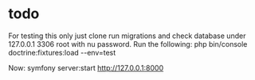 # todo

For testing this only just clone run migrations and check database under 127.0.0.1 3306 root with nu password.
Run the following: 
  php bin/console doctrine:fixtures:load --env=test
  
Now: symfony server:start
http://127.0.0.1:8000
